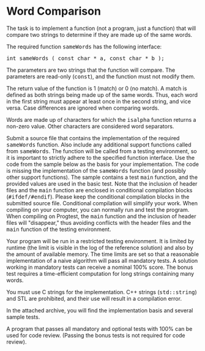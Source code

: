 <h1>Word Comparison</h1>
<td class="lrtbCell" colspan="3" align="left"><p>The task is to implement a function (not a program, just a function) that will compare two strings to determine if they are made up of the same words.</p>
<p>The required function <tt>sameWords</tt> has the following interface:</p>
<pre>
int sameWords ( const char * a, const char * b );
</pre>
<p>The parameters are two strings that the function will compare. The parameters are read-only (<tt>const</tt>), and the function must not modify them.</p>
<p>The return value of the function is 1 (match) or 0 (no match).
A match is defined as both strings being made up of the same words.
Thus, each word in the first string must appear at least once in the second string, and vice versa. Case differences are ignored when comparing words.</p>
<p>Words are made up of characters for which the <tt>isalpha</tt> function returns a non-zero value. Other characters are considered word separators.</p> 
<p>Submit a source file that contains the implementation of the required <tt>sameWords</tt> function. Also include any additional support functions called from <tt>sameWords</tt>. The function will be called from a testing environment, so it is important to strictly adhere to the specified function interface. Use the code from the sample below as the basis for your implementation. The code is missing the implementation of the <tt>sameWords</tt> function (and possibly other support functions). The sample contains a test <tt>main</tt> function, and the provided values are used in the basic test. Note that the inclusion of header files and the <tt>main</tt> function are enclosed in conditional compilation blocks (<tt>#ifdef/#endif</tt>). Please keep the conditional compilation blocks in the submitted source file. Conditional compilation will simplify your work. When compiling on your computer, you can normally run and test the program. When compiling on Progtest, the <tt>main</tt> function and the inclusion of header files will "disappear," thus avoiding conflicts with the header files and the <tt>main</tt> function of the testing environment.</p>
<p>Your program will be run in a restricted testing environment. It is limited by runtime (the limit is visible in the log of the reference solution) and also by the amount of available memory. The time limits are set so that a reasonable implementation of a naive algorithm will pass all mandatory tests. A solution working in mandatory tests can receive a nominal 100% score. The bonus test requires a time-efficient computation for long strings containing many words.</p>
<p>You must use C strings for the implementation. C++ strings (<tt>std::string</tt>) and STL are prohibited, and their use will result in a compilation error.</p>
<p>In the attached archive, you will find the implementation basis and several sample tests.</p>
<p>A program that passes all mandatory and optional tests with 100% can be used for code review. (Passing the bonus tests is not required for code review).</p>
</td>